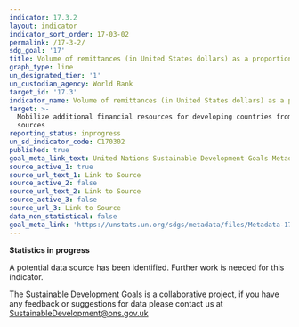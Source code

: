 ```yaml
---
indicator: 17.3.2
layout: indicator
indicator_sort_order: 17-03-02
permalink: /17-3-2/
sdg_goal: '17'
title: Volume of remittances (in United States dollars) as a proportion of total GDP
graph_type: line
un_designated_tier: '1'
un_custodian_agency: World Bank
target_id: '17.3'
indicator_name: Volume of remittances (in United States dollars) as a proportion of total GDP
target: >-
  Mobilize additional financial resources for developing countries from multiple
  sources
reporting_status: inprogress
un_sd_indicator_code: C170302
published: true
goal_meta_link_text: United Nations Sustainable Development Goals Metadata (pdf 468kB)
source_active_1: true
source_url_text_1: Link to Source
source_active_2: false
source_url_text_2: Link to Source
source_active_3: false
source_url_3: Link to Source
data_non_statistical: false
goal_meta_link: 'https://unstats.un.org/sdgs/metadata/files/Metadata-17-03-02.pdf'
---
```

**Statistics in progress**

A potential data source has been identified. Further work is needed for this indicator.

The Sustainable Development Goals is a collaborative project, if you have any feedback or suggestions for data please contact us at <SustainableDevelopment@ons.gov.uk>
